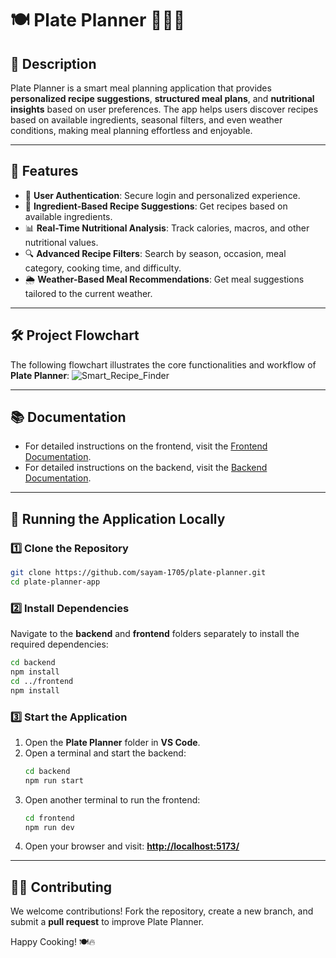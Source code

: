 # 🍽️ Plate Planner 📅🥗✨

## 📌 Description

Plate Planner is a smart meal planning application that provides **personalized recipe suggestions**, **structured meal plans**, and **nutritional insights** based on user preferences. The app helps users discover recipes based on available ingredients, seasonal filters, and even weather conditions, making meal planning effortless and enjoyable.

---

## 🎯 Features

- 🔐 **User Authentication**: Secure login and personalized experience.
- 🛒 **Ingredient-Based Recipe Suggestions**: Get recipes based on available ingredients.
- 📊 **Real-Time Nutritional Analysis**: Track calories, macros, and other nutritional values.
- 🔍 **Advanced Recipe Filters**: Search by season, occasion, meal category, cooking time, and difficulty.
- 🌦️ **Weather-Based Meal Recommendations**: Get meal suggestions tailored to the current weather.

---

## 🛠 Project Flowchart

The following flowchart illustrates the core functionalities and workflow of **Plate Planner**:
![Smart_Recipe_Finder](https://github.com/user-attachments/assets/d4fb5aef-79cd-45a7-a998-f4d6bf3d66ab)

---

## 📚 Documentation

- For detailed instructions on the frontend, visit the [Frontend Documentation](frontend/README.md).
- For detailed instructions on the backend, visit the [Backend Documentation](backend/README.md).

---

## 🚀 Running the Application Locally

### 1️⃣ Clone the Repository

```sh
git clone https://github.com/sayam-1705/plate-planner.git
cd plate-planner-app
```

### 2️⃣ Install Dependencies

Navigate to the **backend** and **frontend** folders separately to install the required dependencies:

```sh
cd backend
npm install
cd ../frontend
npm install
```

### 3️⃣ Start the Application

1. Open the **Plate Planner** folder in **VS Code**.
2. Open a terminal and start the backend:
   ```sh
   cd backend
   npm run start
   ```
3. Open another terminal to run the frontend:
   ```sh
   cd frontend
   npm run dev
   ```
4. Open your browser and visit: [**http://localhost:5173/**](http://localhost:5173/)

---

## 👨‍💻 Contributing

We welcome contributions! Fork the repository, create a new branch, and submit a **pull request** to improve Plate Planner.

Happy Cooking! 🍽️🔥
